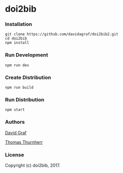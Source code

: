 doi2bib
=======

### Installation
    git clone https://github.com/davidagraf/doi2bib2.git
    cd doi2bib
    npm install

### Run Development
    npm run dev

### Create Distribution
    npm run build

### Run Distribution
    npm start
    

### Authors

[David Graf](https://twitter.com/davidagraf)

[Thomas Thurnherr](https://twitter.com/thurnherr)

### License

Copyright (c) doi2bib, 2017.
